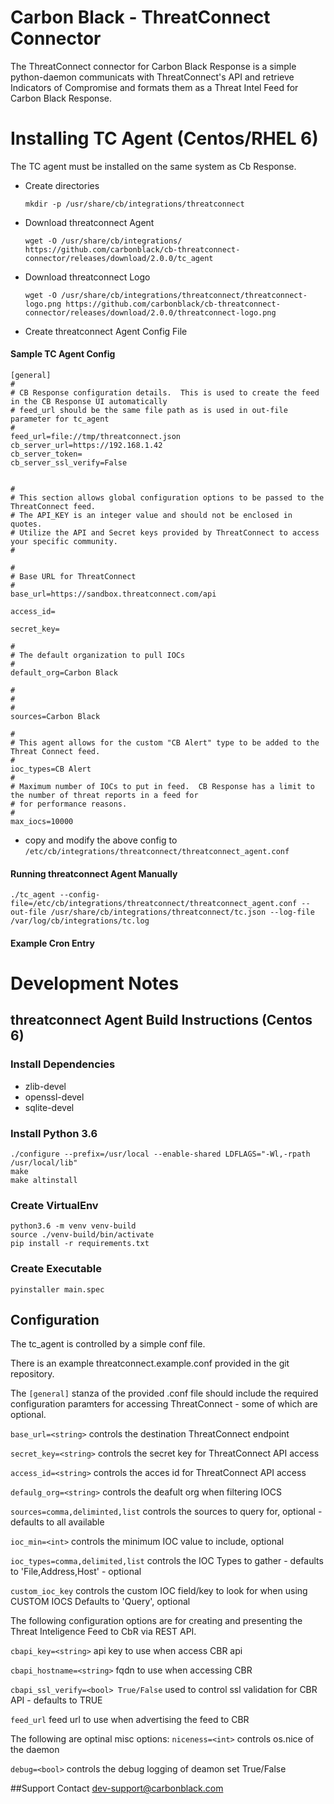 # Carbon Black - ThreatConnect Connector

The ThreatConnect connector for Carbon Black Response is a simple python-daemon
communicats with ThreatConnect's API and retrieve Indicators of Compromise and 
formats them as a Threat Intel Feed for Carbon Black Response.

# Installing TC Agent (Centos/RHEL 6)

The TC agent must be installed on the same system as Cb Response.

* Create directories

	```
	mkdir -p /usr/share/cb/integrations/threatconnect
	```
	
* Download threatconnect Agent

	```
	wget -O /usr/share/cb/integrations/ https://github.com/carbonblack/cb-threatconnect-connector/releases/download/2.0.0/tc_agent
	```
	
* Download threatconnect Logo

	```
	wget -O /usr/share/cb/integrations/threatconnect/threatconnect-logo.png https://github.com/carbonblack/cb-threatconnect-connector/releases/download/2.0.0/threatconnect-logo.png
	```
	
* Create threatconnect Agent Config File


#### Sample TC Agent Config

	[general]
	#
	# CB Response configuration details.  This is used to create the feed in the CB Response UI automatically
	# feed_url should be the same file path as is used in out-file parameter for tc_agent
	#
	feed_url=file://tmp/threatconnect.json
	cb_server_url=https://192.168.1.42
	cb_server_token=
	cb_server_ssl_verify=False
	
	
	#
	# This section allows global configuration options to be passed to the ThreatConnect feed.
	# The API_KEY is an integer value and should not be enclosed in quotes.
	# Utilize the API and Secret keys provided by ThreatConnect to access your specific community.
	#
	
	#
	# Base URL for ThreatConnect
	#
	base_url=https://sandbox.threatconnect.com/api
	
	access_id=
	
	secret_key=
	
	#
	# The default organization to pull IOCs
	#
	default_org=Carbon Black
	
	#
	#
	#
	sources=Carbon Black
	
	#
	# This agent allows for the custom "CB Alert" type to be added to the Threat Connect feed.
	#
	ioc_types=CB Alert
	#
	# Maximum number of IOCs to put in feed.  CB Response has a limit to the number of threat reports in a feed for
	# for performance reasons.
	#
	max_iocs=10000

	
* copy and modify the above config to `/etc/cb/integrations/threatconnect/threatconnect_agent.conf`

#### Running threatconnect Agent Manually

	./tc_agent --config-file=/etc/cb/integrations/threatconnect/threatconnect_agent.conf --out-file /usr/share/cb/integrations/threatconnect/tc.json --log-file /var/log/cb/integrations/tc.log

#### Example Cron Entry

# Development Notes	

## threatconnect Agent Build Instructions (Centos 6)

### Install Dependencies

* zlib-devel
* openssl-devel
* sqlite-devel

### Install Python 3.6

	
	./configure --prefix=/usr/local --enable-shared LDFLAGS="-Wl,-rpath /usr/local/lib"
	make
	make altinstall


### Create VirtualEnv


	python3.6 -m venv venv-build
	source ./venv-build/bin/activate
	pip install -r requirements.txt


### Create Executable


	pyinstaller main.spec

## Configuration

The tc_agent is controlled by a simple conf file. 

There is an example threatconnect.example.conf provided in the git repository.

The `[general]` stanza of the provided .conf file should include the required
configuration paramters for accessing ThreatConnect - some of which are optional.

`base_url=<string>` controls the destination ThreatConnect endpoint

`secret_key=<string>` controls the secret key for ThreatConnect API access

`access_id=<string>` controls the acces id for ThreatConnect API access

`defaulg_org=<string>` controls the deafult org when filtering IOCS

`sources=comma,deliminted,list` controls the sources to query for, optional - 
defaults to all available

`ioc_min=<int>` controls the minimum IOC value to include, optional

`ioc_types=comma,delimited,list` controls the IOC Types to gather - defaults to 
'File,Address,Host' - optional

`custom_ioc_key` controls the custom IOC field/key to look for when using CUSTOM IOCS
Defaults to 'Query', optional


The following configuration options are for creating and presenting the 
Threat Inteligence Feed to CbR via REST API.

`cbapi_key=<string>` api key to use when access CBR api 

`cbapi_hostname=<string>` fqdn to use when accessing CBR

`cbapi_ssl_verify=<bool> True/False` used to control ssl validation for CBR API - defaults to TRUE

`feed_url` feed url to use when advertising the feed to CBR

The following are optinal misc options:
`niceness=<int>` controls os.nice of the daemon

`debug=<bool>` controls the debug logging of deamon set True/False

##Support
Contact dev-support@carbonblack.com
